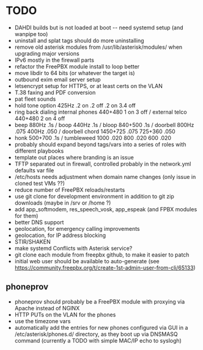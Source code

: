 # TODO

* DAHDI builds but is not loaded at boot -- need systemd setup (and wanpipe too)
* uninstall and splat tags should do more uninstalling
* remove old asterisk modules from /usr/lib/asterisk/modules/ when upgrading major versions
* IPv6 mostly in the firewall parts
* refactor the FreePBX module install to loop better
* move libdir to 64 bits (or whatever the target is)
* outbound exim email server setup
* letsencrypt setup for HTTPS, or at least certs on the VLAN
* T.38 faxing and PDF conversion
* pat fleet sounds
* hold tone option 425Hz .2 on .2 off .2 on 3.4 off
* ring back dialing internal phones 440+480 1 on 3 off / external telco 440+480 2 on 4 off
* beep 880Hz .1s / boop 440Hz .1s / bloop 840+500 .1s / doorbell 800Hz .075 400Hz .050 / doorbell chord 1450+725 .075 725+360 .050
* honk 500+700 .1s / tumbleweed 1000 .020 800 .020 600 .020
* probably should expand beyond tags/vars into a series of roles with different playbooks
* template out places where branding is an issue
* TFTP separated out in firewall, controlled probably in the network.yml defaults var file
* /etc/hosts needs adjustment when domain name changes (only issue in cloned test VMs ??)
* reduce number of FreePBX reloads/restarts
* use git clone for development environment in addition to git zip downloads (maybe in /srv or /home ?)
* add app_softmodem, res_speech_vosk, app_espeak (and FPBX modules for them)
* better DNS support
* geolocation, for emergency calling improvements
* geolocation, for IP address blocking
* STIR/SHAKEN
* make systemd Conflicts with Asterisk service?
* git clone each module from freepbx github, to make it easier to patch
* initial web user should be available to auto-generate (see https://community.freepbx.org/t/create-1st-admin-user-from-cli/65133)

## phoneprov
* phoneprov should probably be a FreePBX module with proxying via Apache instead of NGINX
* HTTP PUTs on the VLAN for the phones
* use the timezone vars
* automatically add the entries for new phones configured via GUI in a /etc/asterisk/phones.d/ directory,
  as they boot up via DNSMASQ command (currently a TODO with simple MAC/IP echo to syslogh)
